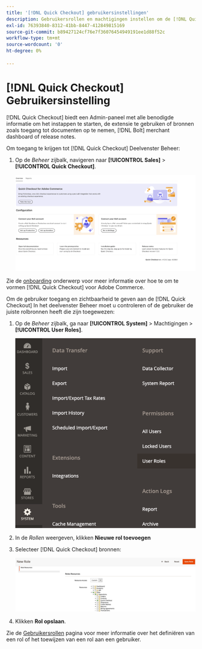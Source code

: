 ```yaml
---
title: '[!DNL Quick Checkout] gebruikersinstellingen'
description: Gebruikersrollen en machtigingen instellen om de [!DNL Quick Checkout] Het deelvenster Beheer.
exl-id: 76393840-8312-41bb-8447-412849815169
source-git-commit: b89427124cf76e7f36076454949191ee1d88f52c
workflow-type: tm+mt
source-wordcount: '0'
ht-degree: 0%

---
```


# [!DNL Quick Checkout] Gebruikersinstelling

[!DNL Quick Checkout] biedt een Admin-paneel met alle benodigde informatie om het instappen te starten, de extensie te gebruiken of bronnen zoals toegang tot documenten op te nemen, [!DNL Bolt] merchant dashboard of release notes.

Om toegang te krijgen tot [!DNL Quick Checkout] Deelvenster Beheer:

1. Op de _Beheer_ zijbalk, navigeren naar **[!UICONTROL Sales]** > **[!UICONTROL Quick Checkout]**.

   ![Snel uitchecken van menu](assets/overview-admin-panel.png)

Zie de [onboarding](../quick-checkout/onboarding.md) onderwerp voor meer informatie over hoe te om te vormen [!DNL Quick Checkout] voor Adobe Commerce.

Om de gebruiker toegang en zichtbaarheid te geven aan de [!DNL Quick Checkout] In het deelvenster Beheer moet u controleren of de gebruiker de juiste rolbronnen heeft die zijn toegewezen:

1. Op de _Beheer_ zijbalk, ga naar **[!UICONTROL System]** > Machtigingen > **[!UICONTROL User Roles]**.

   ![Gebruikersrollen](assets/user-roles-small.png)

1. In de _Rollen_ weergeven, klikken **Nieuwe rol toevoegen**
1. Selecteer [!DNL Quick Checkout] bronnen:

   ![Rollen en machtigingen voor Snelle uitchecken](assets/role-resource-quick-checkout.png)

1. Klikken **Rol opslaan**.

Zie de [Gebruikersrollen](https://docs.magento.com/user-guide/system/permissions-user-roles.html) pagina voor meer informatie over het definiëren van een rol of het toewijzen van een rol aan een gebruiker.
